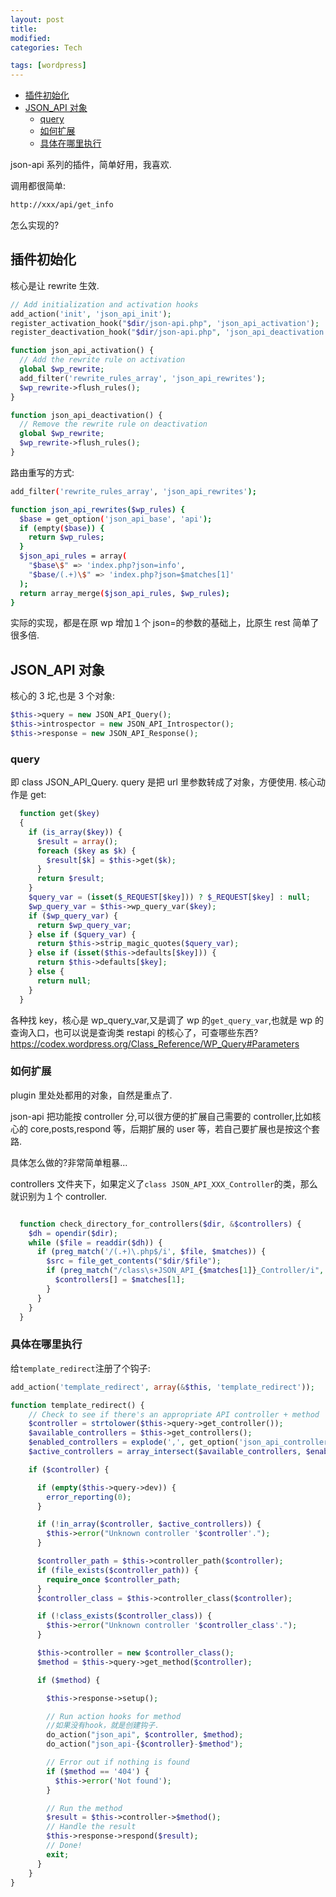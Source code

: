 ```yaml
---
layout: post
title:
modified:
categories: Tech

tags: [wordpress]
---
```


<!-- TOC -->

- [插件初始化](#插件初始化)
- [JSON_API 对象](#JSON_API-对象)
  - [query](#query)
  - [如何扩展](#如何扩展)
  - [具体在哪里执行](#具体在哪里执行)

<!-- /TOC -->

json-api 系列的插件，简单好用，我喜欢.

调用都很简单:

```sh
http://xxx/api/get_info
```

怎么实现的?

## 插件初始化

核心是让 rewrite 生效.

```php
// Add initialization and activation hooks
add_action('init', 'json_api_init');
register_activation_hook("$dir/json-api.php", 'json_api_activation');
register_deactivation_hook("$dir/json-api.php", 'json_api_deactivation');

function json_api_activation() {
  // Add the rewrite rule on activation
  global $wp_rewrite;
  add_filter('rewrite_rules_array', 'json_api_rewrites');
  $wp_rewrite->flush_rules();
}

function json_api_deactivation() {
  // Remove the rewrite rule on deactivation
  global $wp_rewrite;
  $wp_rewrite->flush_rules();
}
```

路由重写的方式:

```sh
add_filter('rewrite_rules_array', 'json_api_rewrites');

function json_api_rewrites($wp_rules) {
  $base = get_option('json_api_base', 'api');
  if (empty($base)) {
    return $wp_rules;
  }
  $json_api_rules = array(
    "$base\$" => 'index.php?json=info',
    "$base/(.+)\$" => 'index.php?json=$matches[1]'
  );
  return array_merge($json_api_rules, $wp_rules);
}
```

实际的实现，都是在原 wp 增加１个 json=的参数的基础上，比原生 rest 简单了很多倍.

## JSON_API 对象

核心的 3 坨,也是 3 个对象:

```php
$this->query = new JSON_API_Query();
$this->introspector = new JSON_API_Introspector();
$this->response = new JSON_API_Response();
```

### query

即 class JSON_API_Query.
query 是把 url 里参数转成了对象，方便使用.
核心动作是 get:

```php
  function get($key)
  {
    if (is_array($key)) {
      $result = array();
      foreach ($key as $k) {
        $result[$k] = $this->get($k);
      }
      return $result;
    }
    $query_var = (isset($_REQUEST[$key])) ? $_REQUEST[$key] : null;
    $wp_query_var = $this->wp_query_var($key);
    if ($wp_query_var) {
      return $wp_query_var;
    } else if ($query_var) {
      return $this->strip_magic_quotes($query_var);
    } else if (isset($this->defaults[$key])) {
      return $this->defaults[$key];
    } else {
      return null;
    }
  }
```

各种找 key，核心是 wp_query_var,又是调了 wp 的`get_query_var`,也就是 wp 的查询入口，也可以说是查询类 restapi 的核心了，可查哪些东西?
<https://codex.wordpress.org/Class_Reference/WP_Query#Parameters>

### 如何扩展

plugin 里处处都用的对象，自然是重点了.

json-api 把功能按 controller 分,可以很方便的扩展自己需要的 controller,比如核心的 core,posts,respond 等，后期扩展的 user 等，若自己要扩展也是按这个套路.

具体怎么做的?非常简单粗暴...

controllers 文件夹下，如果定义了`class JSON_API_XXX_Controller`的类，那么就识别为１个 controller.

```php

  function check_directory_for_controllers($dir, &$controllers) {
    $dh = opendir($dir);
    while ($file = readdir($dh)) {
      if (preg_match('/(.+)\.php$/i', $file, $matches)) {
        $src = file_get_contents("$dir/$file");
        if (preg_match("/class\s+JSON_API_{$matches[1]}_Controller/i", $src)) {
          $controllers[] = $matches[1];
        }
      }
    }
  }
```

### 具体在哪里执行

给`template_redirect`注册了个钩子:

```php
add_action('template_redirect', array(&$this, 'template_redirect'));

function template_redirect() {
    // Check to see if there's an appropriate API controller + method
    $controller = strtolower($this->query->get_controller());
    $available_controllers = $this->get_controllers();
    $enabled_controllers = explode(',', get_option('json_api_controllers', 'core'));
    $active_controllers = array_intersect($available_controllers, $enabled_controllers);

    if ($controller) {

      if (empty($this->query->dev)) {
        error_reporting(0);
      }

      if (!in_array($controller, $active_controllers)) {
        $this->error("Unknown controller '$controller'.");
      }

      $controller_path = $this->controller_path($controller);
      if (file_exists($controller_path)) {
        require_once $controller_path;
      }
      $controller_class = $this->controller_class($controller);

      if (!class_exists($controller_class)) {
        $this->error("Unknown controller '$controller_class'.");
      }

      $this->controller = new $controller_class();
      $method = $this->query->get_method($controller);

      if ($method) {

        $this->response->setup();

        // Run action hooks for method
        //如果没有hook，就是创建钩子.
        do_action("json_api", $controller, $method);
        do_action("json_api-{$controller}-$method");

        // Error out if nothing is found
        if ($method == '404') {
          $this->error('Not found');
        }

        // Run the method
        $result = $this->controller->$method();
        // Handle the result
        $this->response->respond($result);
        // Done!
        exit;
      }
    }
}
```
